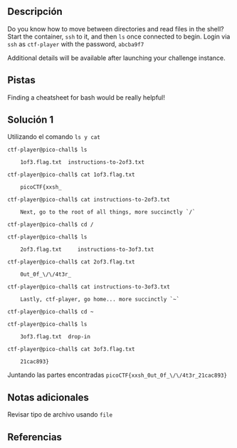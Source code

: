 ## Descripción
Do you know how to move between directories and read files in the shell? Start the container, `ssh` to it, and then `ls` once connected to begin. Login via `ssh` as `ctf-player` with the password, `abcba9f7`

Additional details will be available after launching your challenge instance.
## Pistas
Finding a cheatsheet for bash would be really helpful!
## Solución 1
Utilizando el comando `ls y cat`
```
ctf-player@pico-chall$ ls

	1of3.flag.txt  instructions-to-2of3.txt

ctf-player@pico-chall$ cat 1of3.flag.txt 

	picoCTF{xxsh_

ctf-player@pico-chall$ cat instructions-to-2of3.txt 

	Next, go to the root of all things, more succinctly `/`

ctf-player@pico-chall$ cd /

ctf-player@pico-chall$ ls

	2of3.flag.txt     instructions-to-3of3.txt  

ctf-player@pico-chall$ cat 2of3.flag.txt 

	0ut_0f_\/\/4t3r_
	
ctf-player@pico-chall$ cat instructions-to-3of3.txt 

	Lastly, ctf-player, go home... more succinctly `~`

ctf-player@pico-chall$ cd ~

ctf-player@pico-chall$ ls

	3of3.flag.txt  drop-in

ctf-player@pico-chall$ cat 3of3.flag.txt 

	21cac893}
```

Juntando las partes encontradas
`picoCTF{xxsh_0ut_0f_\/\/4t3r_21cac893}`
## Notas adicionales
Revisar tipo de archivo usando `file`

## Referencias
